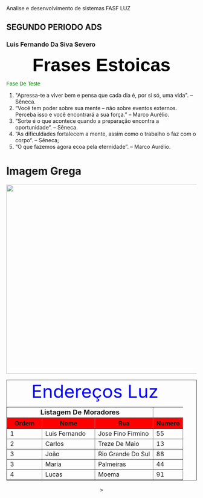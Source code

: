 <!DOCTYPE html>
<head></head>
<title>Primeira pagina web</title>
</head>
<body>Analise e desenvolvimento de sistemas
    <body background="178b7b36a14b76514d05782a49f9ab30"
<h1>FASF LUZ</h1><!--tamanho-->
<H2>SEGUNDO PERIODO ADS</H2>
<h3>Luis Fernando Da Siva Severo</h3>

<p align = "center" > <b> <font color = "black" face = "arial" size=7>Frases Estoicas</font><br></b></p>
<font color = "green" face = "arial" size-8 >Fase De Teste</font><br>

</body>

<body>
<ol><li>"Apressa-te a viver bem e pensa que cada dia é, por si só, uma vida". – Sêneca.</li>
    <li>“Você tem poder sobre sua mente – não sobre eventos externos. Perceba isso e você encontrará a sua força.” – Marco Aurélio.</li>
    <li>“Sorte é o que acontece quando a preparação encontra a oportunidade“. – Sêneca.</li>
    <li>“As dificuldades fortalecem a mente, assim como o trabalho o faz com o corpo“. – Sêneca;</li>
    <li>“O que fazemos agora ecoa pela eternidade”. – Marco Aurélio.</li>

</ol>
<H1>Imagem Grega</H1>
<p align = "center"><img src = "estatua-arqueologica-debaixo-d-agua_23-2150886870.avif"
width="650" height="500"</p>


</body>
<body>
<table border="1" width = "50%" align="center">
    <caption><font color = "blue" size = "12">Endereços Luz</font></caption>
<td colspan="3" align="center"><b><font size="4">Listagem De Moradores</font></b>   </td>
<tr bgcolor = "red">
      <th width = "20%">Ordem</th><th width = "30%">Nome</th width = "50%"><th>Rua</th><th width = "45">Numero</th>
</tr>
<tr>
    <td>1</td><td>Luis Fernando</td><td>Jose Fino Firmino</td><td>55</td>
</tr>

<tr>
    <td>2</td><td>Carlos</td><td>Treze De Maio</td><td>13</td>
</tr>

<tr>
    <td>3</td><td>João</td><td>Rio Grande Do Sul</td><td>88</td>
</tr>

<tr>    <td>3</td><td>Maria</td><td>Palmeiras</td><td>44</td>
</tr>

<tr>
    <td>4</td><td>Lucas</td><td>Moema</td><td>91</td>
</tr>

</table>      >









</body>


</html>
